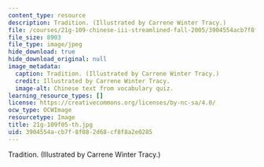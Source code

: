 ```yaml
---
content_type: resource
description: Tradition. (Illustrated by Carrene Winter Tracy.)
file: /courses/21g-109-chinese-iii-streamlined-fall-2005/3904554acb7f8f082d68cf8f8a2e0285_21g-109f05-th.jpg
file_size: 8903
file_type: image/jpeg
hide_download: true
hide_download_original: null
image_metadata:
  caption: Tradition. (Illustrated by Carrene Winter Tracy.)
  credit: Illustrated by Carrene Winter Tracy.
  image-alt: Chinese text from vocabulary quiz.
learning_resource_types: []
license: https://creativecommons.org/licenses/by-nc-sa/4.0/
ocw_type: OCWImage
resourcetype: Image
title: 21g-109f05-th.jpg
uid: 3904554a-cb7f-8f08-2d68-cf8f8a2e0285
---
```

Tradition. (Illustrated by Carrene Winter Tracy.)